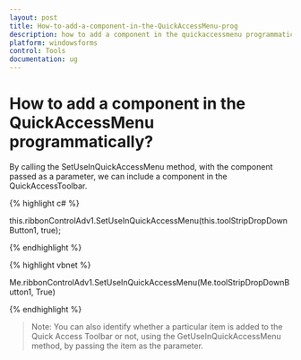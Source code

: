 ```yaml
---
layout: post
title: How-to-add-a-component-in-the-QuickAccessMenu-prog
description: how to add a component in the quickaccessmenu programmatically?
platform: windowsforms
control: Tools
documentation: ug
---
```


# How to add a component in the QuickAccessMenu programmatically?

By calling the SetUseInQuickAccessMenu method, with the component passed as a parameter, we can include a component in the QuickAccessToolbar.

{% highlight c# %}



this.ribbonControlAdv1.SetUseInQuickAccessMenu(this.toolStripDropDownButton1, true);

{% endhighlight %}

{% highlight vbnet %}

Me.ribbonControlAdv1.SetUseInQuickAccessMenu(Me.toolStripDropDownButton1, True)

{% endhighlight %}

> Note: You can also identify whether a particular item is added to the Quick Access Toolbar or not, using the GetUseInQuickAccessMenu method, by passing the item as the parameter.

